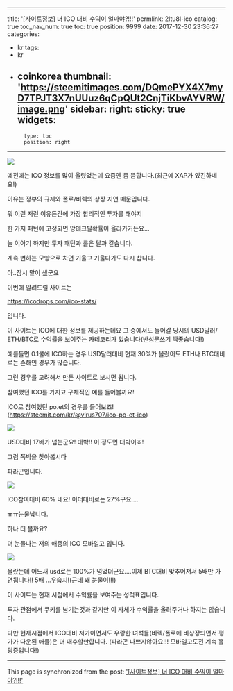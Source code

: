 
---
title: '[사이트정보] 너 ICO 대비 수익이 얼마야?!!!'
permlink: 2ltu8l-ico
catalog: true
toc_nav_num: true
toc: true
position: 9999
date: 2017-12-30 23:36:27
categories:
- kr
tags:
- kr
- coinkorea
thumbnail: 'https://steemitimages.com/DQmePYX4X7myD7TPJT3X7nUUuz6qCpQUt2CnjTiKbvAYVRW/image.png'
sidebar:
    right:
        sticky: true
widgets:
    -
        type: toc
        position: right
---


![](https://steemitimages.com/DQmePYX4X7myD7TPJT3X7nUUuz6qCpQUt2CnjTiKbvAYVRW/image.png)

예전에는 ICO 정보를 많이 올렸었는데 요즘엔 좀 뜸합니다.(최근에 XAP가 있긴하네요!)

이유는 정부의 규제와 폴로/비렉의 상장 지연 때문입니다.

뭐 이런 저런 이유든간에 가장 합리적인 투자를 해야지

한 가지 패턴에 고정되면 망테크탈확률이 올라가거든요...

늘 이야기 하지만 투자 패턴과 룰은 달과 같습니다.

계속 변하는 모양으로 차면 기울고 기울다가도 다시 찹니다.

아..잠시 말이 샜군요

이번에 알려드릴 사이트는 

https://icodrops.com/ico-stats/

입니다.

이 사이트는 ICO에 대한 정보를 제공하는데요 그 중에서도  들어갈 당시의 USD달러/ ETH/BTC로 수익률을 보여주는
 카테코리가 있습니다(반성문쓰기 딱좋습니다!)

예를들면 0.1불에 ICO하는 경우 USD달러대비 현재 30%가 올랐어도 ETH나 BTC대비로는 손해인 경우가 많습니다.

그런 경우를 고려해서 만든 사이트로 보시면 됩니다.

참여했던 ICO를 가지고 구체적인 예를 들어볼까요! 

ICO로 참여했던  po.et의 경우를 들어보죠!
(https://steemit.com/kr/@virus707/ico-po-et-ico)

![](https://steemitimages.com/DQmR4eAeKkVPRimATDG8w8MPrP4MH4Qy8iGXMgbfuRvum6G/image.png)

USD대비 17배가 넘는군요! 대박!! 이 정도면 대박이죠!

그럼 쪽박을 찾아봅시다

파라곤입니다.

![](https://steemitimages.com/DQmS8iMrYE9hEqHkRFBDBrC8sSaKXVbF4SVPTANGJVzvUTd/image.png)

ICO참여대비 60% 네요! 이더대비로는 27%구요....

ㅠㅠ눈물납니다.

하나 더 볼까요?

더 눈물나는 저의 애증의 ICO 모바일고 입니다.

![](https://steemitimages.com/DQmdR1TYh9TAKQG8KzjA5VtLkYkpGXNTW6ZnuZUiWb2g8kh/image.png)

몰랐는데 어느새 usd로는 100%가 넘었더군요....이제 BTC대비 맞추어져서 5배만 가면됩니다!!
5배 ...우습지!(근데 왜 눈물이!!!)


이 사이트는 현재 시점에서 수익률을 보여주는 성적표입니다.

투자 관점에서 쿠키를 남기는것과 같지만 이 자체가 수익률을 올려주거나 하지는 않습니다.

다만 현재시점에서 ICO대비 저가이면서도 우량한 녀석들(비렉/폴로에 비상장되면서 평가가 다운된 애들)은 더 매수할만합니다.
(파라곤 나쁘지않아요!!! 모바일고도전 계속 홀딩중입니다!)

- - -

This page is synchronized from the post: ['[사이트정보] 너 ICO 대비 수익이 얼마야?!!!'](https://steemit.com/@virus707/2ltu8l-ico)
